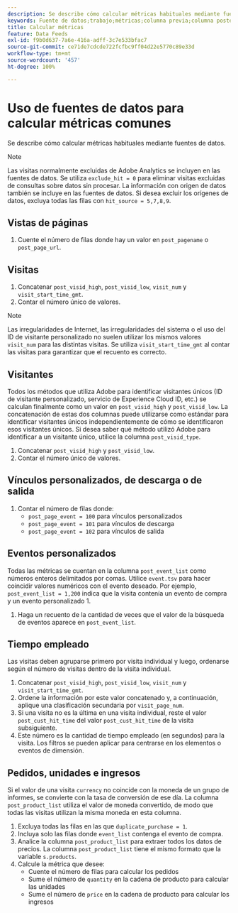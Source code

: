 ```yaml
---
description: Se describe cómo calcular métricas habituales mediante fuentes de datos.
keywords: Fuente de datos;trabajo;métricas;columna previa;columna posterior;bots;filtro de fechas;cadena de eventos;habituales;fórmulas
title: Calcular métricas
feature: Data Feeds
exl-id: f9b0d637-7a6e-416a-adff-3c7e533bfac7
source-git-commit: ce71de7cdcde722fcfbc9ff04d22e5770c89e33d
workflow-type: tm+mt
source-wordcount: '457'
ht-degree: 100%

---
```


# Uso de fuentes de datos para calcular métricas comunes

Se describe cómo calcular métricas habituales mediante fuentes de datos.

>[!NOTE]
>
>Las visitas normalmente excluidas de Adobe Analytics se incluyen en las fuentes de datos. Se utiliza `exclude_hit = 0` para eliminar visitas excluidas de consultas sobre datos sin procesar. La información con origen de datos también se incluye en las fuentes de datos. Si desea excluir los orígenes de datos, excluya todas las filas con `hit_source = 5,7,8,9`.

## Vistas de páginas

1. Cuente el número de filas donde hay un valor en `post_pagename` o `post_page_url`.

## Visitas

1. Concatenar `post_visid_high`, `post_visid_low`, `visit_num` y `visit_start_time_gmt`.
1. Contar el número único de valores.

>[!NOTE]
>
>Las irregularidades de Internet, las irregularidades del sistema o el uso del ID de visitante personalizado no suelen utilizar los mismos valores `visit_num` para las distintas visitas. Se utiliza `visit_start_time_gmt` al contar las visitas para garantizar que el recuento es correcto.

## Visitantes

Todos los métodos que utiliza Adobe para identificar visitantes únicos (ID de visitante personalizado, servicio de Experience Cloud ID, etc.) se calculan finalmente como un valor en `post_visid_high` y `post_visid_low`. La concatenación de estas dos columnas puede utilizarse como estándar para identificar visitantes únicos independientemente de cómo se identificaron esos visitantes únicos. Si desea saber qué método utilizó Adobe para identificar a un visitante único, utilice la columna `post_visid_type`.

1. Concatenar `post_visid_high` y `post_visid_low`.
2. Contar el número único de valores.

## Vínculos personalizados, de descarga o de salida

1. Contar el número de filas donde:
   * `post_page_event = 100` para vínculos personalizados
   * `post_page_event = 101` para vínculos de descarga
   * `post_page_event = 102` para vínculos de salida

## Eventos personalizados

Todas las métricas se cuentan en la columna `post_event_list` como números enteros delimitados por comas. Utilice `event.tsv` para hacer coincidir valores numéricos con el evento deseado. Por ejemplo, `post_event_list = 1,200` indica que la visita contenía un evento de compra y un evento personalizado 1.

1. Haga un recuento de la cantidad de veces que el valor de la búsqueda de eventos aparece en `post_event_list`.

## Tiempo empleado

Las visitas deben agruparse primero por visita individual y luego, ordenarse según el número de visitas dentro de la visita individual.

1. Concatenar `post_visid_high`, `post_visid_low`, `visit_num` y `visit_start_time_gmt`.
2. Ordene la información por este valor concatenado y, a continuación, aplique una clasificación secundaria por `visit_page_num`.
3. Si una visita no es la última en una visita individual, reste el valor `post_cust_hit_time` del valor `post_cust_hit_time` de la visita subsiguiente.
4. Este número es la cantidad de tiempo empleado (en segundos) para la visita. Los filtros se pueden aplicar para centrarse en los elementos o eventos de dimensión.

## Pedidos, unidades e ingresos

Si el valor de una visita `currency` no coincide con la moneda de un grupo de informes, se convierte con la tasa de conversión de ese día. La columna `post_product_list` utiliza el valor de moneda convertido, de modo que todas las visitas utilizan la misma moneda en esta columna.

1. Excluya todas las filas en las que `duplicate_purchase = 1`.
2. Incluya solo las filas donde `event_list` contenga el evento de compra.
3. Analice la columna `post_product_list` para extraer todos los datos de precios. La columna `post_product_list` tiene el mismo formato que la variable `s.products`.
4. Calcule la métrica que desee:
   * Cuente el número de filas para calcular los pedidos
   * Sume el número de `quantity` en la cadena de producto para calcular las unidades
   * Sume el número de `price` en la cadena de producto para calcular los ingresos

